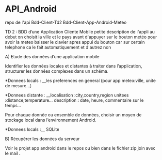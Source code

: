 # API_Android
repo de l'api
Bdd-Client-Td2
Bdd-Client-App-Android-Meteo

TD 2 : BDD d’une Application Cliente Mobile
petite description de l'appli au debut on choisit la ville et le pays avant d'appuyer sur le bouton metéo pour avoir la meteo 
baisser le clavier apres appui du bouton car sur certain telephone ca le fait automatiquement et d'autrez non

A) Etude des données d’une application mobile

Identifier les données locales et distantes à traiter dans l’application, structurer les données complexes dans un schéma.

*Donnees locals :
__les preferences en general (pour app meteo:ville, unite de mesure...)

*Donnees distante :
__localisation :city,country,region
unitees :distance,temperature...
description : date, heure, commentaire sur le temps...

Pour chaque donnée ou ensemble de données, choisir un moyen de stockage local dans l’environnement Android.

*Donnees locals :__ SQLite


B) Récupérer les données du serveur

Voir le projet app android dans le repos ou bien dans le fichier zip join avec le mail .
